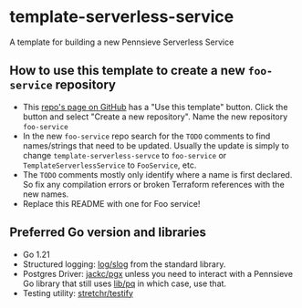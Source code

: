 # template-serverless-service

A template for building a new Pennsieve Serverless Service

## How to use this template to create a new `foo-service` repository

* This [repo's page on GitHub](https://github.com/Pennsieve/template-serverless-service)
  has a "Use this template" button. Click the button and select "Create a new repository".
  Name the new repository `foo-service`
* In the new `foo-service` repo search for the `TODO` comments to find names/strings that need to be updated.
  Usually the update is simply to change `template-serverless-servce` to `foo-service` or `TemplateServerlessService`
  to `FooService`, etc.
* The `TODO` comments mostly only identify where a name is first declared. So fix any compilation errors or broken
  Terraform references with the new names.
* Replace this README with one for Foo service!

## Preferred Go version and libraries

* Go 1.21
* Structured logging: [log/slog](https://pkg.go.dev/log/slog) from the standard library.
* Postgres Driver: [jackc/pgx](https://github.com/jackc/pgx) unless you need to interact with a Pennsieve Go library
  that still uses [lib/pq](https://github.com/lib/pq) in which case, use that.
* Testing utility: [stretchr/testify](https://pkg.go.dev/github.com/stretchr/testify)
